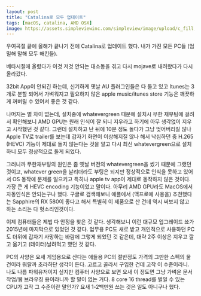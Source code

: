 ```yaml
---
layout: post
title: "Catalina로 모두 업데이트"
tags: [macOS, catalina, AMD OSX]
image: https://assets.simpleviewinc.com/simpleview/image/upload/c_fill,h_684,q_50,w_1903/v1/clients/catalinaislandccvb/West_End_Aerial_1024x708_1833b187-ebe4-453c-8a2d-eafc8453652a.jpg
---
```


우여곡절 끝에 올해가 끝나기 전에 Catalina로 업데이트 했다. 내가 가진 모든 PC들 (엄밀해 말해 모두 해킨들).

베타시절에 올렸다가 이것 저것 안되는 대소동을 겪고 다시 mojave로 내려왔다가 다시 올라갔다.

32bit App이 안되긴 하는데, 신기하게 옛날 AU 플러그인들은 다 돌고 있고 Itunes는 3개로 분할 되어서 가벼워지고 필요하지 않은 apple music/itunes store 기능은 깨끗하게 꺼버릴 수 있어서 좋은 것 같다.

나머지는 별 차이 없는데, 설치중에 whatevergreen 때문에 설치시 무한 재부팅에 걸려서 확인해보니 AMD GPU는 원래 인식이 잘 되니 지우라고 하기에 아무 생각없이 지우고 시작했던 것 같다. 그런데 설치하고 난 뒤에 10분 정도 돌다가 그냥 멎어버리질 않나 Apple TV로 trailer를 보는데 갑자기 화면이 이상해지질 않나 해서 낙심하던 중 H.265 (HEVC) 기능이 제대로 돌지 않는다는 것을 알고 다시 최신 whatevergreen으로 설치하니 모두 정상적으로 돌게 되었다.

그러니까 무한재부팅의 원인은 좀 옛날 버전의 whatevergreen을 썼기 때문에 그랬던 것이고, whatever green을 날리더라도 부팅은 되지만 정상적으로 인식을 못하고 있어서 OS 동작에 문제를 일으키고 특히나 apple tv app이 제대로 동작하지 않은 것이다. 가장 큰 게 HEVC encoding 기능이었고 말이다. 아무리 AMD GPU라도 MacOS에서 자동인식은 안되는구나 했다. 구글로 검색해보니 애플에서 (맥프로에 사용을) 추천했다는 Sapphire의 RX 580이 좋다고 해서 특별히 이 제품으로 산 건데 역시 써보지 않고 하는 소리는 다 헛소리인것이다. 

이제 컴퓨터들은 제법 다 안정을 찾은 것 같다. 생각해보니 이런 대규모 업그레이드 쑈가 2015년에 마지막으로 있었던 것 같다. 업무용 PC도 새로 받고 개인적으로 사용하던 PC도 더위에 갑자기 사망하는 바람에 그렇게 되었던 것 같은데, 대략 2주 이상은 지우고 깔고 옮기고 (데이터)날려먹고 했던 것 같다. 

PC의 사양은 요새 게임용으로 산다는 애들용 PC의 절반정도 가격의 그만한 스펙의 물건이라 뭐랄까 초라하단 생각이 든다. 고르고 골라서 구입한 건데 고작 이 수준이라니. 나도 나름 파워유저이지 싶지만 컴퓨터 사양으로 보면 요새 이 정도면 그냥 가벼운 문서작업/웹 브라우징 용이라니까 할 말이 없는 거다. 8 core 16 thread를 벌일 수 있는 CPU가 고작 그 수준이란 말인가? 요새 1-2백만원 쓰는 것은 일도 아니구나 했다. 
